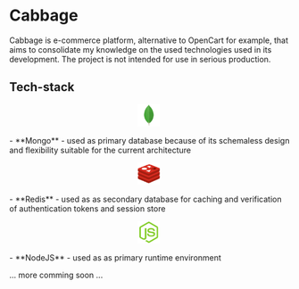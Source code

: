 # Cabbage
Cabbage is e-commerce platform, alternative to OpenCart for example,  that aims to consolidate my knowledge on the used technologies used in its development. The project is not intended for use in serious production.

## Tech-stack

<p align="center">
	<img src="https://github.com/devicons/devicon/blob/master/icons/mongodb/mongodb-original.svg" title="MongoDB" alt="MongoDB" width="40" height="40"/>&nbsp;
</p>
- **Mongo** - used as  primary database because of its schemaless design and flexibility suitable for the current architecture
<p align="center">
	   <img src="https://github.com/devicons/devicon/blob/master/icons/redis/redis-original.svg" title="Redis" alt="Redis" width="40" height="40"/>&nbsp;
</p>
-  **Redis** - used  as as secondary database for caching and verification of authentication tokens and session store
<p align="center">
   <img src="https://github.com/devicons/devicon/blob/master/icons/nodejs/nodejs-original.svg" title="NodeJS" alt="NodeJS" width="40" height="40"/>&nbsp;
</p>
-  **NodeJS** - used  as as primary runtime environment

... more comming soon ...



 
